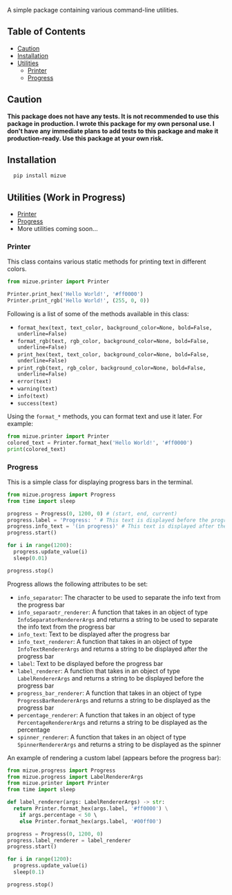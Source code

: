 A simple package containing various command-line utilities.

## Table of Contents
- [Caution](#caution)
- [Installation](#installation)
- [Utilities](#contents)
  - [Printer](#printer)
  - [Progress](#progress)


## Caution

**This package does not have any tests. It is not recommended to use this package in production.
I wrote this package for my own personal use. I don't have any immediate plans to add tests to this package and make it production-ready.
Use this package at your own risk.**

## Installation

```bash
  pip install mizue
```

## Utilities (Work in Progress)
- [Printer](#printer)
- [Progress](#progress)
- More utilities coming soon...

### Printer

This class contains various static methods for printing text in different colors.

```python
from mizue.printer import Printer

Printer.print_hex('Hello World!', '#ff0000')
Printer.print_rgb('Hello World!', (255, 0, 0))
```

Following is a list of some of the methods available in this class:
- `format_hex(text, text_color, background_color=None, bold=False, underline=False)`
- `format_rgb(text, rgb_color, background_color=None, bold=False, underline=False)`
- `print_hex(text, text_color, background_color=None, bold=False, underline=False)`
- `print_rgb(text, rgb_color, background_color=None, bold=False, underline=False)`
- `error(text)`
- `warning(text)`
- `info(text)`
- `success(text)`

Using the `format_*` methods, you can format text and use it later. For example:

```python
from mizue.printer import Printer
colored_text = Printer.format_hex('Hello World!', '#ff0000')
print(colored_text)
```


### Progress

This is a simple class for displaying progress bars in the terminal.

```python
from mizue.progress import Progress
from time import sleep

progress = Progress(0, 1200, 0) # (start, end, current)
progress.label = 'Progress: ' # This text is displayed before the progress bar
progress.info_text = '(in progress)' # This text is displayed after the progress bar
progress.start()

for i in range(1200):
  progress.update_value(i)
  sleep(0.01)

progress.stop()
```

Progress allows the following attributes to be set:
- `info_separator`: The character to be used to separate the info text from the progress bar
- `info_separaotr_renderer`: A function that takes in an object of type ``InfoSeparatorRendererArgs`` and returns a string to be used to separate the info text from the progress bar
- `info_text`: Text to be displayed after the progress bar
- `info_text_renderer`: A function that takes in an object of type ``InfoTextRendererArgs`` and returns a string to be displayed after the progress bar
- `label`: Text to be displayed before the progress bar
- `label_renderer`: A function that takes in an object of type ``LabelRendererArgs`` and returns a string to be displayed before the progress bar
- `progress_bar_renderer`: A function that takes in an object of type ``ProgressBarRendererArgs`` and returns a string to be displayed as the progress bar
- `percentage_renderer`: A function that takes in an object of type ``PercentageRendererArgs`` and returns a string to be displayed as the percentage
- `spinner_renderer`: A function that takes in an object of type ``SpinnerRendererArgs`` and returns a string to be displayed as the spinner

An example of rendering a custom label (appears before the progress bar):

```python
from mizue.progress import Progress
from mizue.progress import LabelRendererArgs
from mizue.printer import Printer
from time import sleep

def label_renderer(args: LabelRendererArgs) -> str:
  return Printer.format_hex(args.label, '#ff0000') \
    if args.percentage < 50 \ 
    else Printer.format_hex(args.label, '#00ff00')

progress = Progress(0, 1200, 0)
progress.label_renderer = label_renderer
progress.start()

for i in range(1200):
  progress.update_value(i)
  sleep(0.1)

progress.stop()
```